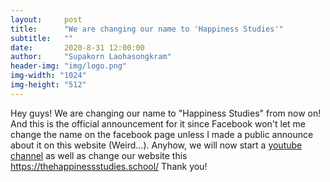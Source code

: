 ```yaml
---
layout:     post
title:      "We are changing our name to 'Happiness Studies'"
subtitle:   ""
date:       2020-8-31 12:00:00
author:     "Supakorn Laohasongkram"
header-img: "img/logo.png"
img-width: "1024"
img-height: "512"
---
```


Hey guys! We are changing our name to "Happiness Studies" from now on! And this is the official announcement for it since Facebook won't let me change the name on the facebook page unless I made a public announce about it on this website (Weird...). Anyhow, we will now start a <a href="https://www.youtube.com/channel/UC3hq2yzrllJzqLrxE1BtuUw">youtube channel</a> as well as change our website this https://thehappinessstudies.school/ Thank you!



